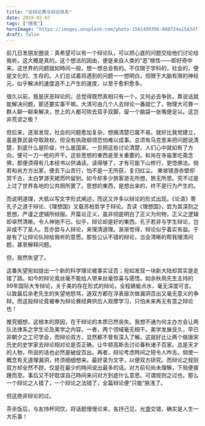 ```yaml
---
title: "论辩论赛与辩论体系"
date: 2018-02-07
tags: ["随笔"]
heroImage: "https://images.unsplash.com/photo-1561489396-888724a1543d?ixlib=rb-1.2.1&q=80&fm=jpg&crop=entropy&cs=tinysrgb&w=2000&fit=max&ixid=eyJhcHBfaWQiOjExNzczfQ"
draft: false
---
```


前几日发朋友圈说：真希望可以有一个辩论队，可以把心底的问题交给他们讨论给我听。这大概是真的。这个想法的因由，便是来自人类的“恶”根性——即好奇中来。这世界的问题就如時间一般，想一想总会有的。不仅限于学科的，社会的，便是文化的、生存的。人们总试着将遇到的问题一一想明白，但限于大脑有限的神经元，似乎解决的速度追不上产生的速度，以至于愈积愈多。

很久以前，我是厌恶辩论的，总觉得既然真相只有一个，又何必去争执，靠说话就能解决问题，那还要实事干嘛。大清可由几个人去辩论一番就亡了，物理大可靠一群人聊一聊来解决，世上的人都可除去双手双脚，留一个脑袋一张嘴便足以。这岂非荒谬之极？

但后来，逐渐发现，社会的问题愈加复杂，想搞清楚已属不易。就好比我党建立，虽是靠武装夺取政权，但没有执政纲领恐怕难以成事。总须有马克思来把问题说清楚，到底什么是阶级，什么是国家。一旦把这些讨论清楚，人们心中就如有了方向，便可一刀一枪的开干。这些思想的東西是至关重要的。和尚在寺庙里吃斋念佛，那便须得有几本经书以供诵读。读得够了，才有可能下山修行，更悟佛法。倘若和尚方方出家，便去下山苦行，怕不是一无所获，复归红尘。
東坡错游赤壁却冥千古，太白梦游天姥而吟留别。如今却多少旅客游无所想，旅无所思。究不过是上过了世界各地的公共厕所罢了。思想的東西，是想出来的，终不是行为产生的。

而说明道理，大抵以写文字形式阐述，而这又许多以辩论的形式出现。《论语》寄孔子之道于辩论、《理想国》又载苏柏哲学于辩论。吾读《理想国》，尝为其深刻之思想，严谨之逻辑所倾服。开篇论正义，虽非彻底明白了正义为何物，正义之逻辑却卓然清晰。令人神驰不已。似乎，辩论却是好的東西。孔子若非与学生辩论，岂非成不了圣人。吾亦尝与人辩论，来理清道理。渐渐觉得，辩论似乎着实有益。于是有了让辩论队辩给我听的意愿。那些公认不错的辩论，当会清晰的帮我理清问题，甚至解释问题。

但，居然失望了。

这番失望宛如提出一个新的科学理论被事实证否；宛如发现一块新大陆却其实是走错了路。如今的辩论竟丝毫不能给人带来丝毫惊喜与感悟。如余秋雨先生主持的99年国际大专辩论，关于美的存在形式的辩论。全程蜻蜓点水，毫无深度可言。以致最后余老先生的失望地怒骂，道双方都在浮表层次做漏洞百出又毫无意义的争辩。而这般辩论竟被奉为辩论赛经典供后人观摩学习，只怕未来再无有意之辩论也！

推究细想，这根本的原因，在于辩论的本质已然丧失。我想不通为何主办方会让两队法律系之学生论及美学之内容。一者，两个领域毫无相干。美学发展艮久，早已非朝夕之工可学会，而辩论双方，显然都不曾有深入了解。这就好比让两个做唐宋历史的史学家去辩论相对论是否正确，让牛顿高斯去讨论春秋诸子百家。总是天才的人物，所说的话也必然是破绽百出。再者，辩论考虑時间之短令人咋舌。倘使一概念有无道理漏洞，终须细细想来。最好录为文字，以便双方研究。而辩论之规则双方却全然不顾，仅是在最少的時间说出最多的话。对方前句尚未理解，下局便接踵而至。事后又不好耽误自己時间来问对方到底什么意思。可谓规则之过也。那么一个辩论之人错了，一个辩论之法错了，全篇辩论便“只能”肤浅了。

但这绝非辩论的过。

茶余饭后，与友持杯同饮，将话题慢慢论来，各抒己见，光盏交错，确实是人生一大乐事！

